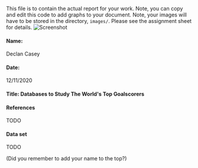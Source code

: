This file is to contain the actual report for your work. Note, you can copy and edit this code to add graphs to your document. Note, your images will have to be stored in the directory, `images/`. Please see the assignment sheet for details. 
![Screenshot](images/blueCat.png)


#### Name:
Declan Casey

#### Date:
12/11/2020

#### Title: Databases to Study The World's Top Goalscorers








#### References
TODO

#### Data set
TODO 


(Did you remember to add your name to the top?)
